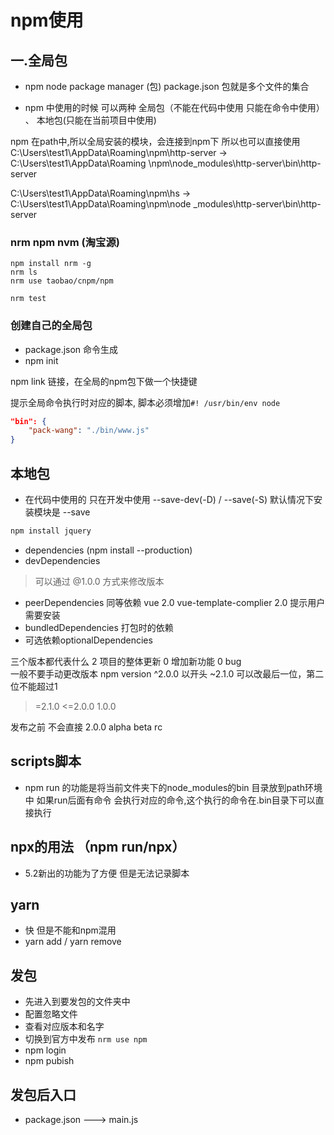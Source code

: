 # npm使用

## 一.全局包
- npm node package manager  (包) package.json 包就是多个文件的集合 

- npm 中使用的时候 可以两种 全局包（不能在代码中使用 只能在命令中使用） 、 本地包(只能在当前项目中使用)

npm 在path中,所以全局安装的模块，会连接到npm下 所以也可以直接使用
C:\Users\test1\AppData\Roaming\npm\http-server -> C:\Users\test1\AppData\Roaming
\npm\node_modules\http-server\bin\http-server

C:\Users\test1\AppData\Roaming\npm\hs -> C:\Users\test1\AppData\Roaming\npm\node
_modules\http-server\bin\http-server

### nrm npm nvm (淘宝源)  
```
npm install nrm -g 
nrm ls 
nrm use taobao/cnpm/npm

nrm test
```

### 创建自己的全局包
- package.json 命令生成
- npm init 

npm link 链接，在全局的npm包下做一个快捷键 

提示全局命令执行时对应的脚本, 脚本必须增加`#! /usr/bin/env node`
```json
"bin": {
    "pack-wang": "./bin/www.js"
}
```



## 本地包
- 在代码中使用的 只在开发中使用 --save-dev(-D) / --save(-S)
默认情况下安装模块是 --save

```bash
npm install jquery
```

- dependencies (npm install --production)
- devDependencies

> 可以通过 @1.0.0 方式来修改版本
- peerDependencies 同等依赖  vue 2.0 vue-template-complier 2.0  提示用户需要安装
- bundledDependencies 打包时的依赖
- 可选依赖optionalDependencies

三个版本都代表什么 2 项目的整体更新 0 增加新功能 0 bug  
一般不要手动更改版本  npm version
^2.0.0  以开头
~2.1.0  可以改最后一位，第二位不能超过1
>=2.1.0
<=2.0.0
1.0.0

发布之前 不会直接 2.0.0
alpha beta rc

## scripts脚本
- npm run 的功能是将当前文件夹下的node_modules的bin 目录放到path环境中 如果run后面有命令 会执行对应的命令,这个执行的命令在.bin目录下可以直接执行

## npx的用法 （npm run/npx）
- 5.2新出的功能为了方便 但是无法记录脚本

## yarn
- 快 但是不能和npm混用 
- yarn add / yarn remove

## 发包
- 先进入到要发包的文件夹中 
- 配置忽略文件
- 查看对应版本和名字
- 切换到官方中发布 `nrm use npm`
- npm login
- npm pubish

## 发包后入口

- package.json ---> main.js
